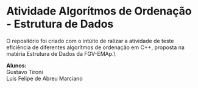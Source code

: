 # Atividade Algorítmos de Ordenação - Estrutura de Dados
O repositório foi criado com o intúito de ralizar a atividade de teste eficiência de diferentes algorítmos de ordenação em C++, proposta na matéria Estrutura de Dados da FGV-EMAp.\

**Alunos:**\
Gustavo Tironi\
Luís Felipe de Abreu Marciano
